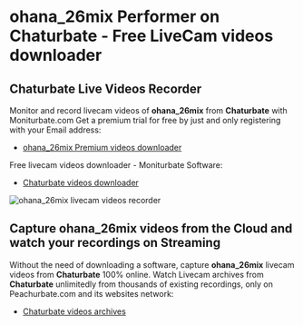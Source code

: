 # ohana_26mix Performer on Chaturbate - Free LiveCam videos downloader

## Chaturbate Live Videos Recorder

Monitor and record livecam videos of **ohana_26mix** from **Chaturbate** with Moniturbate.com
Get a premium trial for free by just and only registering with your Email address:
* [ohana_26mix Premium videos downloader](https://moniturbate.com/request-demo-licence-key.html)

Free livecam videos downloader - Moniturbate Software:
* [Chaturbate videos downloader](https://moniturbate.com/moniturbate-download-software.html)

![ohana_26mix livecam videos recorder](https://peachurnet.com/templates/moniturbate-software.png)


## Capture ohana_26mix videos from the Cloud and watch your recordings on Streaming

Without the need of downloading a software, capture **ohana_26mix** livecam videos from **Chaturbate** 100% online.
Watch Livecam archives from **Chaturbate** unlimitedly from thousands of existing recordings, only on Peachurbate.com and its websites network:
* [Chaturbate videos archives](https://peachurnet.com/)